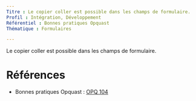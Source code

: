 ```yaml
---
Titre : Le copier coller est possible dans les champs de formulaire.
Profil : Intégration, Développement
Référentiel : Bonnes pratiques Opquast
Thématique : Formulaires

---
```

Le copier coller est possible dans les champs de formulaire.

# Références

*   Bonnes pratiques Opquast : [OPQ 104](https://checklists.opquast.com/fr/qualiteweb/le-copier-coller-est-possible-dans-les-champs-de-formulaire)
